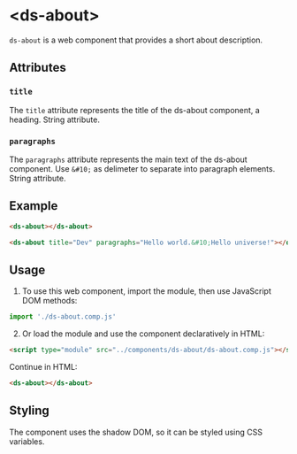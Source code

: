 # &lt;ds-about&gt;

`ds-about` is a web component that provides a short about description.

## Attributes

### `title`
The `title` attribute represents the title of the ds-about component, a heading. String attribute.

### `paragraphs`
The `paragraphs` attribute represents the main text of the ds-about component. Use `&#10;` as delimeter to separate into paragraph elements. String attribute.

## Example

```html
<ds-about></ds-about>

<ds-about title="Dev" paragraphs="Hello world.&#10;Hello universe!"></ds-about>
```

## Usage

1. To use this web component, import the module, then use JavaScript DOM methods:

```javascript
import './ds-about.comp.js'
```

2. Or load the module and use the component declaratively in HTML:

```html
<script type="module" src="../components/ds-about/ds-about.comp.js"></script>
```

Continue in HTML:

```html
<ds-about></ds-about>
```

## Styling
The component uses the shadow DOM, so it can be styled using CSS variables.